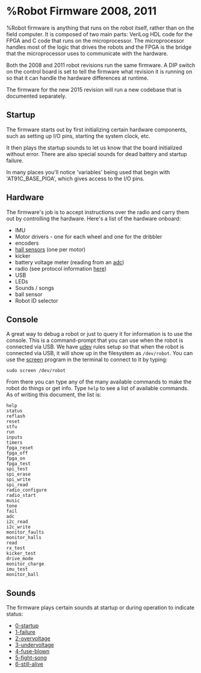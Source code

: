 
# %Robot Firmware 2008, 2011

%Robot firmware is anything that runs on the robot itself, rather than on the field computer.  It is composed of two main parts: VeriLog HDL code for the FPGA and C code that runs on the microprocessor.  The microprocessor handles most of the logic that drives the robots and the FPGA is the bridge that the microprocessor uses to communicate with the hardware.

Both the 2008 and 2011 robot revisions run the same firmware.  A DIP switch on the control board is set to tell the firmware what revision it is running on so that it can handle the hardware differences at runtime.

The firmware for the new 2015 revision will run a new codebase that is documented separately.



## Startup

The firmware starts out by first initializing certain hardware components, such as setting up I/O pins, starting the system clock, etc.

It then plays the startup sounds to let us know that the board initialized without error.  There are also special sounds for dead battery and startup failure.

In many places you'll notice 'variables' being used that begin with 'AT91C_BASE_PIOA', which gives access to the I/O pins.


## Hardware

The firmware's job is to accept instructions over the radio and carry them out by controlling the hardware.  Here's a list of the hardware onboard:

* IMU
* Motor drivers - one for each wheel and one for the dribbler
* encoders
* [hall sensors](http://en.wikipedia.org/wiki/Hall_effect_sensor) (one per motor)
* kicker
* battery voltage meter (reading from an [adc](http://en.wikipedia.org/wiki/Analog-to-digital_converter))
* radio (see protocol information [here](https://github.com/RoboJackets/robocup-software/blob/master/doc/radio-protocol-2011.txt))
* USB
* LEDs
* Sounds / songs
* ball sensor
* Robot ID selector


## Console

A great way to debug a robot or just to query it for information is to use the console.  This is a command-prompt that you can use when the robot is connected via USB.  We have [udev](http://en.wikipedia.org/wiki/Udev) rules setup so that when the robot is connected via USB, it will show up in the filesystem as `/dev/robot`.  You can use the [screen](http://en.wikipedia.org/wiki/GNU_Screen) program in the terminal to connect to it by typing:

~~~~
sudo screen /dev/robot
~~~~

From there you can type any of the many available commands to make the robot do things or get info.  Type `help` to see a list of available commands.  As of writing this document, the list is:

~~~
help
status
reflash
reset
stfu
run
inputs
timers
fpga_reset
fpga_off
fpga_on
fpga_test
spi_test
spi_erase
spi_write
spi_read
radio_configure
radio_start
music
tone
fail
adc
i2c_read
i2c_write
monitor_faults
monitor_halls
read
rx_test
kicker_test
drive_mode
monitor_charge
imu_test
monitor_ball
~~~


## Sounds

The firmware plays certain sounds at startup or during operation to indicate status:

* [0-startup](0-startup.m4a)
* [1-failure](1-failure.m4a)
* [2-overvoltage](2-overvoltage.m4a)
* [3-undervoltage](3-undervoltage.m4a)
* [4-fuse-blown](4-fuse-blown.m4a)
* [5-fight-song](5-victory.m4a)
* [6-still-alive](6-still-alive.ogg)

